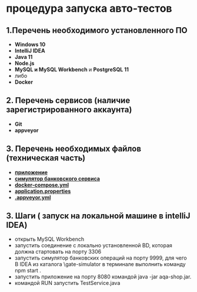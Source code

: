 # процедура запуска авто-тестов
## 1.Перечень необходимого установленного ПО
* **Windows 10**
* **IntelliJ IDEA**
* **Java 11** 
* **Node.js** 
* **MySQL и MySQL Workbench** и  **PostgreSQL 11**
* либо 
* **Docker** 

## 2. Перечень сервисов (наличие зарегистрированного аккаунта)
* **Git** 
* **appveyor**


## 3. Перечень необходимых файлов (техническая часть)
* **[ приложение ](https://github.com/UBCh/courseProject/blob/master/aqa-shop.jar)**
* **[ симулятор банковского сервиса ](https://github.com/UBCh/courseProject/tree/master/gate-simulator)**
* **[ docker-compose.yml  ](https://github.com/UBCh/courseProject/blob/dd8cbf9a88bad9e07253c54bdde1d59caaf547b8/docker-compose.yml#L1)**
* **[ application.properties ](https://github.com/UBCh/courseProject/blob/dd8cbf9a88bad9e07253c54bdde1d59caaf547b8/application.properties#L1)**
* **[ .appveyor.yml ](https://github.com/UBCh/courseProject/blob/dd8cbf9a88bad9e07253c54bdde1d59caaf547b8/.appveyor.yml#L1)**

## 3. Шаги ( запуск на локальной машине в intelliJ IDEA)
* открыть MySQL Workbench
* запустить соединение с локально установленной BD, которая должна стартовать на порту 3306
* запустить симулятор банковских операций на порту 9999, для чего В IDEA из каталога \gate-simulator в терминале выполнить команду npm start .
* запустить приложение на порту 8080 командой java -jar aqa-shop.jar.
* командой RUN запустить TestService.java
